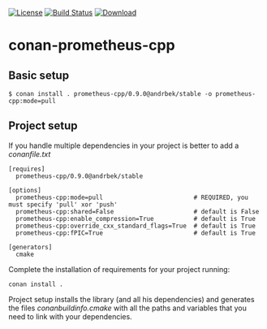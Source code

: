 [![License](https://img.shields.io/badge/license-MIT-blue.svg)](https://opensource.org/licenses/MIT)
[![Build Status](https://travis-ci.org/steakhal/conan-prometheus-cpp.svg)](https://travis-ci.org/steakhal/conan-prometheus-cpp)
[![Download](https://api.bintray.com/packages/steakhal/conan/prometheus-cpp%3Acivetweb/images/download.svg)](https://bintray.com/andrbek/conan/civetweb%3Acivetweb/_latestVersion)

# conan-prometheus-cpp

## Basic setup

    $ conan install . prometheus-cpp/0.9.0@andrbek/stable -o prometheus-cpp:mode=pull
    
## Project setup

If you handle multiple dependencies in your project is better to add a *conanfile.txt*
    
    [requires]
      prometheus-cpp/0.9.0@andrbek/stable

    [options]
      prometheus-cpp:mode=pull                         # REQUIRED, you must specify 'pull' xor 'push'
      prometheus-cpp:shared=False                      # default is False
      prometheus-cpp:enable_compression=True           # default is True
      prometheus-cpp:override_cxx_standard_flags=True  # default is True
      prometheus-cpp:fPIC=True                         # default is True

    [generators]
      cmake

Complete the installation of requirements for your project running:

    conan install .

Project setup installs the library (and all his dependencies) and generates the files *conanbuildinfo.cmake* with all the 
paths and variables that you need to link with your dependencies.
